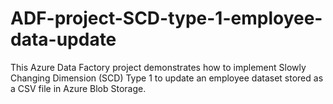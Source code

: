 # ADF-project-SCD-type-1-employee-data-update
This Azure Data Factory project demonstrates how to implement Slowly Changing Dimension (SCD) Type 1 to update an employee dataset stored as a CSV file in Azure Blob Storage. 
